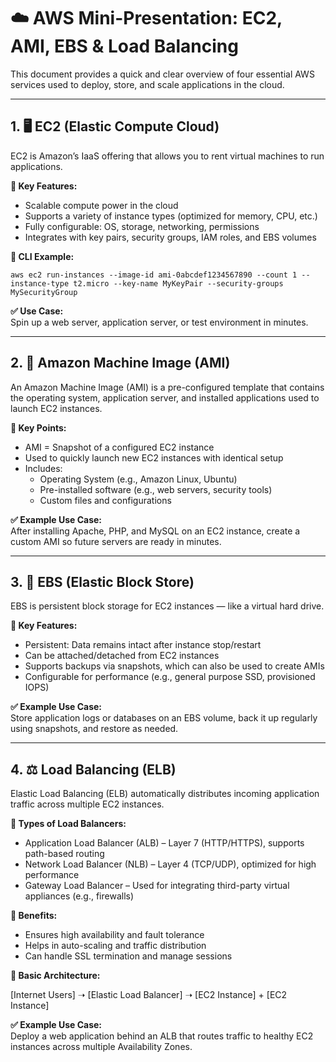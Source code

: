 
# ☁️ AWS Mini-Presentation: EC2, AMI, EBS & Load Balancing

This document provides a quick and clear overview of four essential AWS services used to deploy, store, and scale applications in the cloud.

---

## 1. 🖥️ EC2 (Elastic Compute Cloud)

EC2 is Amazon’s IaaS offering that allows you to rent virtual machines to run applications.

**🔹 Key Features:**
- Scalable compute power in the cloud  
- Supports a variety of instance types (optimized for memory, CPU, etc.)  
- Fully configurable: OS, storage, networking, permissions  
- Integrates with key pairs, security groups, IAM roles, and EBS volumes  

**🧪 CLI Example:**

`aws ec2 run-instances --image-id ami-0abcdef1234567890 --count 1 --instance-type t2.micro --key-name MyKeyPair --security-groups MySecurityGroup`

**✅ Use Case:**  
Spin up a web server, application server, or test environment in minutes.

---

## 2. 🧱 Amazon Machine Image (AMI)

An Amazon Machine Image (AMI) is a pre-configured template that contains the operating system, application server, and installed applications used to launch EC2 instances.

**🔹 Key Points:**
- AMI = Snapshot of a configured EC2 instance  
- Used to quickly launch new EC2 instances with identical setup  
- Includes:
  - Operating System (e.g., Amazon Linux, Ubuntu)  
  - Pre-installed software (e.g., web servers, security tools)  
  - Custom files and configurations  

**✅ Example Use Case:**  
After installing Apache, PHP, and MySQL on an EC2 instance, create a custom AMI so future servers are ready in minutes.

---

## 3. 💾 EBS (Elastic Block Store)

EBS is persistent block storage for EC2 instances — like a virtual hard drive.

**🔹 Key Features:**
- Persistent: Data remains intact after instance stop/restart  
- Can be attached/detached from EC2 instances  
- Supports backups via snapshots, which can also be used to create AMIs  
- Configurable for performance (e.g., general purpose SSD, provisioned IOPS)  

**✅ Example Use Case:**  
Store application logs or databases on an EBS volume, back it up regularly using snapshots, and restore as needed.

---

## 4. ⚖️ Load Balancing (ELB)

Elastic Load Balancing (ELB) automatically distributes incoming application traffic across multiple EC2 instances.

**🔹 Types of Load Balancers:**
- Application Load Balancer (ALB) – Layer 7 (HTTP/HTTPS), supports path-based routing  
- Network Load Balancer (NLB) – Layer 4 (TCP/UDP), optimized for high performance  
- Gateway Load Balancer – Used for integrating third-party virtual appliances (e.g., firewalls)  

**🔹 Benefits:**
- Ensures high availability and fault tolerance  
- Helps in auto-scaling and traffic distribution  
- Can handle SSL termination and manage sessions  

**🧩 Basic Architecture:**

[Internet Users] ➝ [Elastic Load Balancer] ➝ [EC2 Instance] + [EC2 Instance]

**✅ Example Use Case:**  
Deploy a web application behind an ALB that routes traffic to healthy EC2 instances across multiple Availability Zones.
